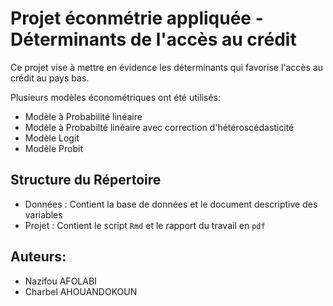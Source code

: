 # Projet éconmétrie appliquée - Déterminants de l'accès au crédit 

Ce projet vise à mettre en évidence les déterminants qui favorise l'accès au crédit au pays bas. 

Plusieurs modèles économétriques ont été utilisés:
- Modèle à Probabilité linéaire
- Modèle à Probabilté linéaire avec correction d'hétéroscédasticité
- Modèle Logit
- Modèle Probit

## Structure du Répertoire 

- Données : Contient la base de données et le document descriptive des variables
- Projet : Contient le script  `Rmd` et le rapport du travail en `pdf`

## Auteurs:
- Nazifou AFOLABI
- Charbel AHOUANDOKOUN